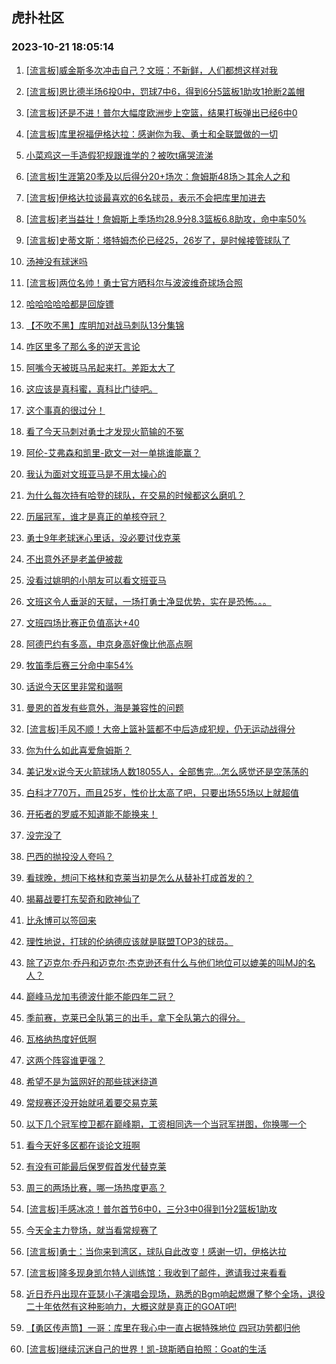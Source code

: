 ## 虎扑社区 
### 2023-10-21 18:05:14

1. [[流言板]威金斯多次冲击自己？文班：不新鲜，人们都想这样对我](https://bbs.hupu.com/622564833.html)

2. [[流言板]恩比德半场6投0中，罚球7中6，得到6分5篮板1助攻1抢断2盖帽](https://bbs.hupu.com/62564997.html)

3. [[流言板]还是不进！普尔大幅度欧洲步上空篮，结果打板弹出已经6中0](https://bbs.hupu.com/62564912.html)

4. [[流言板]库里祝福伊格达拉：感谢你为我、勇士和全联盟做的一切](https://bbs.hupu.com/622565208.html)

5. [小菜鸡这一手造假犯规跟谁学的？被吹t痛哭流涕](https://bbs.hupu.com/62564343.html)

6. [[流言板]生涯第20季及以后得分20+场次：詹姆斯48场＞其余人之和](https://bbs.hupu.com/62564607.html)

7. [[流言板]伊格达拉谈最喜欢的6名球员，表示不会把库里加进去](https://bbs.hupu.com/62564520.html)

8. [[流言板]老当益壮！詹姆斯上季场均28.9分8.3篮板6.8助攻，命中率50%](https://bbs.hupu.com/62564807.html)

9. [[流言板]史蒂文斯：塔特姆杰伦已经25，26岁了，是时候接管球队了](https://bbs.hupu.com/622565477.html)

10. [汤神没有球迷吗](https://bbs.hupu.com/622564517.html)

11. [[流言板]两位名帅！勇士官方晒科尔与波波维奇球场合照](https://bbs.hupu.com/622565316.html)

12. [哈哈哈哈哈都是回旋镖](https://bbs.hupu.com/622564619.html)

13. [【不吹不黑】库明加对战马刺队13分集锦](https://bbs.hupu.com/622564445.html)

14. [咋区里多了那么多的逆天言论](https://bbs.hupu.com/622565275.html)

15. [阿嘴今天被斑马吊起来打。差距太大了](https://bbs.hupu.com/622565155.html)

16. [这应该是真科蜜，真科比门徒吧。](https://bbs.hupu.com/622565093.html)

17. [这个事真的很过分！](https://bbs.hupu.com/622565235.html)

18. [看了今天马刺对勇士才发现火箭输的不冤](https://bbs.hupu.com/622564733.html)

19. [阿伦-艾弗森和凯里-欧文一对一单挑谁能赢？](https://bbs.hupu.com/622565221.html)

20. [我认为面对文班亚马是不用太操心的](https://bbs.hupu.com/622564485.html)

21. [为什么每次持有哈登的球队，在交易的时候都这么磨叽？](https://bbs.hupu.com/622564731.html)

22. [历届冠军，谁才是真正的单核夺冠？](https://bbs.hupu.com/622565234.html)

23. [勇士9年老球迷心里话，没必要讨伐克莱](https://bbs.hupu.com/622564406.html)

24. [不出意外还是老盖伊被裁](https://bbs.hupu.com/622565123.html)

25. [没看过姚明的小朋友可以看文班亚马](https://bbs.hupu.com/622564518.html)

26. [文班这令人垂涎的天赋，一场打勇士净显优势，实在是恐怖。。。](https://bbs.hupu.com/622565041.html)

27. [文班四场比赛正负值高达+40](https://bbs.hupu.com/622565171.html)

28. [阿德巴约有多高，申京身高好像比他高点啊](https://bbs.hupu.com/622565381.html)

29. [牧笛季后赛三分命中率54%](https://bbs.hupu.com/622565121.html)

30. [话说今天区里非常和谐啊](https://bbs.hupu.com/622565286.html)

31. [曼恩的首发有些意外，海是兼容性的问题](https://bbs.hupu.com/622564665.html)

32. [[流言板]手风不顺！大帝上篮补篮都不中后造成犯规，仍无运动战得分](https://bbs.hupu.com/62564973.html)

33. [你为什么如此喜爱詹姆斯？](https://bbs.hupu.com/622564982.html)

34. [美记发x说今天火箭球场人数18055人，全部售完…怎么感觉还是空荡荡的](https://bbs.hupu.com/622564628.html)

35. [白科才770万，而且25岁，性价比太高了吧，只要出场55场以上就超值](https://bbs.hupu.com/622564459.html)

36. [开拓者的罗威不知道能不能换来！](https://bbs.hupu.com/622564446.html)

37. [没完没了](https://bbs.hupu.com/622565161.html)

38. [巴西的抛投没人夸吗？](https://bbs.hupu.com/622564456.html)

39. [看球晚，想问下格林和克莱当初是怎么从替补打成首发的？](https://bbs.hupu.com/622564756.html)

40. [揭幕战要打东契奇和欧神仙了](https://bbs.hupu.com/622564880.html)

41. [比永博可以签回来](https://bbs.hupu.com/622564381.html)

42. [理性地说，打球的伦纳德应该就是联盟TOP3的球员。](https://bbs.hupu.com/622564561.html)

43. [除了迈克尔·乔丹和迈克尔·杰克逊还有什么与他们地位可以媲美的叫MJ的名人？](https://bbs.hupu.com/622564698.html)

44. [巅峰马龙加韦德波什能不能四年二冠？](https://bbs.hupu.com/622564651.html)

45. [季前赛，克莱已全队第三的出手，拿下全队第六的得分。](https://bbs.hupu.com/622564640.html)

46. [瓦格纳热度好低啊](https://bbs.hupu.com/622564866.html)

47. [这两个阵容谁更强？](https://bbs.hupu.com/622564951.html)

48. [希望不是为篮网好的那些球迷绕道](https://bbs.hupu.com/622564409.html)

49. [常规赛还没开始就吼着要交易克莱](https://bbs.hupu.com/622564715.html)

50. [以下几个冠军控卫都在巅峰期，工资相同选一个当冠军拼图，你换哪一个](https://bbs.hupu.com/622564694.html)

51. [看今天好多区都在谈论文班啊](https://bbs.hupu.com/622564544.html)

52. [有没有可能最后保罗假首发代替克莱](https://bbs.hupu.com/622564576.html)

53. [周三的两场比赛，哪一场热度更高？](https://bbs.hupu.com/622564489.html)

54. [[流言板]手感冰凉！普尔首节6中0，三分3中0得到1分2篮板1助攻](https://bbs.hupu.com/62564974.html)

55. [今天全主力登场，就当看常规赛了](https://bbs.hupu.com/62564993.html)

56. [[流言板]勇士：当你来到湾区，球队自此改变！感谢一切，伊格达拉](https://bbs.hupu.com/62564171.html)

57. [[流言板]隆多现身凯尔特人训练馆：我收到了邮件，邀请我过来看看](https://bbs.hupu.com/62563907.html)

58. [近日乔丹出现在亚瑟小子演唱会现场，熟悉的Bgm响起燃爆了整个全场，退役二十年依然有这种影响力，大概这就是真正的GOAT吧!](https://bbs.hupu.com/62563571.html)

59. [【勇区传声筒】一哥：库里在我心中一直占据特殊地位 四冠功劳都归他](https://bbs.hupu.com/62564849.html)

60. [[流言板]继续沉迷自己的世界！凯-琼斯晒自拍照：Goat的生活](https://bbs.hupu.com/62562766.html)

